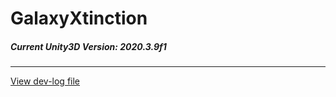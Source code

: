 # GalaxyXtinction

##### Current Unity3D Version: _2020.3.9f1_

---

[View dev-log file](https://github.com/FearTheRogue/GalaxyXtinction/blob/main/dev-log.md)
